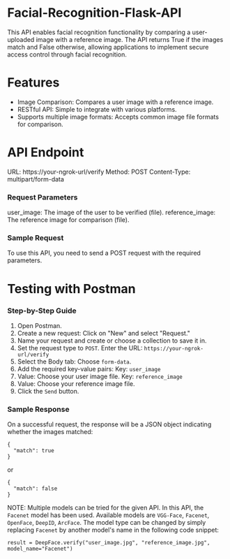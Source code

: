 # Facial-Recognition-Flask-API
This API enables facial recognition functionality by comparing a user-uploaded image with a reference image. The API returns True if the images match and False otherwise, allowing applications to implement secure access control through facial recognition.

# Features
* Image Comparison: Compares a user image with a reference image.
* RESTful API: Simple to integrate with various platforms.
* Supports multiple image formats: Accepts common image file formats for comparison.

# API Endpoint
URL: https://your-ngrok-url/verify
Method: POST
Content-Type: multipart/form-data
### Request Parameters
user_image: The image of the user to be verified (file).
reference_image: The reference image for comparison (file).
### Sample Request
To use this API, you need to send a POST request with the required parameters.

# Testing with Postman

### Step-by-Step Guide
1. Open Postman.
2. Create a new request:
  Click on "New" and select "Request."
3. Name your request and create or choose a collection to save it in.
4. Set the request type to `POST`.
   Enter the URL: `https://your-ngrok-url/verify`
5. Select the Body tab:
   Choose `form-data`.
6. Add the required key-value pairs:
   Key: `user_image`
7. Value: Choose your user image file.
   Key: `reference_image`
8. Value: Choose your reference image file.
9. Click the `Send` button.

### Sample Response
On a successful request, the response will be a JSON object indicating whether the images matched:
```
{
  "match": true
}
```
or
```
{
  "match": false
}
```

NOTE: Multiple models can be tried for the given API. In this API, the `Facenet` model has been used. Available models are `VGG-Face`, `Facenet`, `OpenFace`, `DeepID`, `ArcFace`.
The model type can be changed by simply replacing `Facenet` by another model's name in the following code snippet:
```
result = DeepFace.verify("user_image.jpg", "reference_image.jpg", model_name="Facenet")
```
